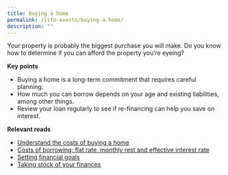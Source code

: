 ```yaml
---
title: Buying a home
permalink: /life-events/buying-a-home/
description: ""
---
```

Your property is probably the biggest purchase you will make. Do you know how to determine if you can afford the property you’re eyeing?

**Key points**

*   Buying a home is a long-term commitment that requires careful planning.
*   How much you can borrow depends on your age and existing liabilities, among other things.
*   Review your loan regularly to see if re-financing can help you save on interest.

**Relevant reads**

* [Understand the costs of buying a home](https://www.moneysense.gov.sg/articles/2018/10/understand-the-costs-of-buying-a-home)
* [Costs of borrowing: flat rate, monthly rest and effective interest rate](https://www.moneysense.gov.sg/articles/2018/11/costs-of-borrowing-flat-rate-monthly-rest-and-effective-interest-rate)
* [Setting financial goals](https://www.moneysense.gov.sg/articles/2020/6/setting-financial-goals)
* [Taking stock of your finances](https://www.moneysense.gov.sg/articles/2018/11/taking-stock-of-your-finances)
